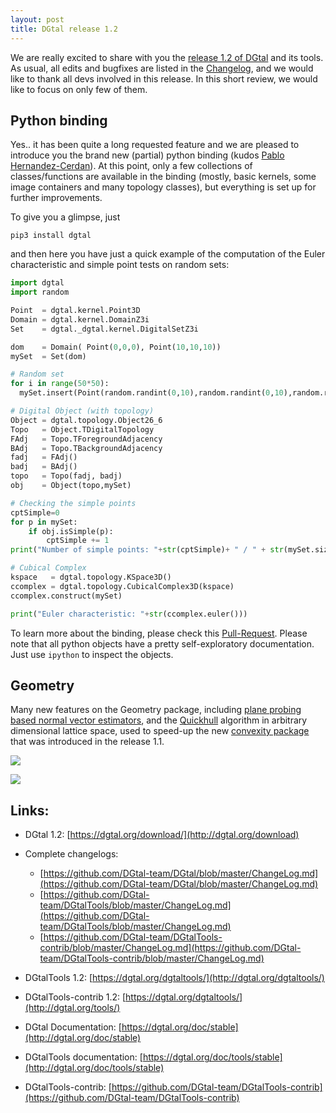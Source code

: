 ```yaml
---
layout: post
title: DGtal release 1.2
---
```


We are really excited to share with you the [release  1.2 of DGtal](https://github.com/DGtal-team/DGtal/releases/tag/1.2) and its tools. As usual, all edits and bugfixes are listed in the  [Changelog](https://github.com/DGtal-team/DGtal/blob/master/ChangeLog.md), and we would like to thank all devs involved in this release. In this short review, we would like to focus on only few of them.

## Python binding

Yes.. it has been quite a long requested feature and we are pleased to introduce you the brand new (partial) python binding (kudos [Pablo Hernandez-Cerdan](https://github.com/phcerdan)). At this point, only a few collections of classes/functions are available in the binding (mostly, basic kernels, some image containers and many topology classes), but everything is set up for further improvements.

To give you a glimpse, just

```
pip3 install dgtal
```

and then here you have just a quick example of the computation of the Euler characteristic and simple point tests on random sets:

```python
import dgtal
import random

Point  = dgtal.kernel.Point3D
Domain = dgtal.kernel.DomainZ3i
Set    = dgtal._dgtal.kernel.DigitalSetZ3i

dom    = Domain( Point(0,0,0), Point(10,10,10))
mySet  = Set(dom)

# Random set
for i in range(50*50):
  mySet.insert(Point(random.randint(0,10),random.randint(0,10),random.randint(0,10)))

# Digital Object (with topology)
Object = dgtal.topology.Object26_6
Topo   = Object.TDigitalTopology
FAdj   = Topo.TForegroundAdjacency
BAdj   = Topo.TBackgroundAdjacency
fadj   = FAdj()
badj   = BAdj()
topo   = Topo(fadj, badj)
obj    = Object(topo,mySet)

# Checking the simple points
cptSimple=0
for p in mySet:
    if obj.isSimple(p):
        cptSimple += 1
print("Number of simple points: "+str(cptSimple)+ " / " + str(mySet.size()))

# Cubical Complex
kspace   = dgtal.topology.KSpace3D()
ccomplex = dgtal.topology.CubicalComplex3D(kspace)
ccomplex.construct(mySet)

print("Euler characteristic: "+str(ccomplex.euler()))
```

To learn more about the binding, please check this 
[Pull-Request](https://github.com/DGtal-team/DGtal/pull/1528). Please note that all python objects have a pretty self-exploratory documentation. Just use `ipython` to inspect the objects.


## Geometry

Many new features on the Geometry package, including [plane probing based normal vector estimators](https://dgtal-team.github.io/doc-nightly/modulePlaneProbing.html), and the [Quickhull](https://dgtal-team.github.io/doc-nightly/moduleQuickHull.html) algorithm in arbitrary dimensional lattice space, used to speed-up the new [convexity package](https://dgtal-team.github.io/doc-nightly/moduleDigitalConvexity.html) that was introduced in the release 1.1.

![](https://dgtal-team.github.io/doc-nightly/plane-probing-update-H.png)

![](https://dgtal-team.github.io/doc-nightly/qhull-lattice-ball-12_5-s.png)






## Links:

  * DGtal 1.2: [https://dgtal.org/download/](http://dgtal.org/download)
  * Complete changelogs:
      * [https://github.com/DGtal-team/DGtal/blob/master/ChangeLog.md](https://github.com/DGtal-team/DGtal/blob/master/ChangeLog.md)
      * [https://github.com/DGtal-team/DGtalTools/blob/master/ChangeLog.md](https://github.com/DGtal-team/DGtalTools/blob/master/ChangeLog.md)
      * [https://github.com/DGtal-team/DGtalTools-contrib/blob/master/ChangeLog.md](https://github.com/DGtal-team/DGtalTools-contrib/blob/master/ChangeLog.md)

  * DGtalTools 1.2: [https://dgtal.org/dgtaltools/](http://dgtal.org/dgtaltools/)
  * DGtalTools-contrib 1.2: [https://dgtal.org/dgtaltools/](http://dgtal.org/tools/)
  * DGtal Documentation: [https://dgtal.org/doc/stable](http://dgtal.org/doc/stable)
  * DGtalTools documentation:  [https://dgtal.org/doc/tools/stable](http://dgtal.org/doc/tools/stable)
  * DGtalTools-contrib: [https://github.com/DGtal-team/DGtalTools-contrib](https://github.com/DGtal-team/DGtalTools-contrib)
